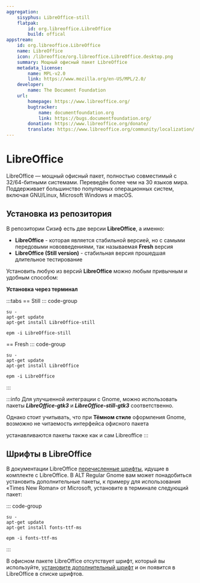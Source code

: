 ```yaml
---
aggregation:
    sisyphus: LibreOffice-still
    flatpak:
        id: org.libreoffice.LibreOffice
        build: offical
appstream:
    id: org.libreoffice.LibreOffice
    name: LibreOffice
    icon: /libreoffice/org.libreoffice.LibreOffice.desktop.png
    summary: Мощный офисный пакет LibreOffice
    metadata_license:
        name: MPL-v2.0
        link: https://www.mozilla.org/en-US/MPL/2.0/
    developer:
        name: The Document Foundation
    url:
        homepage: https://www.libreoffice.org/
        bugtracker:
            name: documentfoundation.org
            link: https://bugs.documentfoundation.org/
        donation: https://www.libreoffice.org/donate/
        translate: https://www.libreoffice.org/community/localization/
---
```


# LibreOffice

LibreOffice — мощный офисный пакет, полностью совместимый с 32/64-битными системами. Переведён более чем на 30 языков мира. Поддерживает большинство популярных операционных систем, включая GNU/Linux, Microsoft Windows и macOS.

## Установка из репозитория

В репозитории Сизиф есть две версии **LibreOffice**, а именно:

-   **LibreOffice** - которая является стабильной версией, но с самыми передовыми нововведениями, так называемая **Fresh** версия
-   **LibreOffice (Still version)** - стабильная версия прошедшая длительное тестирование

Установить любую из версий **LibreOffice** можно любым привычным и удобным способом:

**Установка через терминал**

:::tabs
== Still
::: code-group

```shell[apt-get]
su -
apt-get update
apt-get install LibreOffice-still
```

```shell[epm]
epm -i LibreOffice-still
```

== Fresh
::: code-group

```shell[apt-get]
su -
apt-get update
apt-get install LibreOffice
```

```shell[epm]
epm -i LibreOffice
```

:::

:::info
Для улучшенной интеграции с Gnome, можно использовать пакеты **_LibreOffice-gtk3_** и **_LibreOffice-still-gtk3_** соответственно.

Однако стоит учитывать, что при **Тёмном стиле** оформления Gnome, возможно не читаемость интерфейса офисного пакета

устанавливаются пакеты также как и сам Libreoffice
:::

<!--@include: @apps/_parts/install/content-flatpak.md-->

## Шрифты в LibreOffice

В документации LibreOffice [перечисленные шрифты](https://wiki.documentfoundation.org/Fonts), идущие в комплекте с LibreOffice. В ALT Regular Gnome вам может понадобиться установить дополнительные пакеты, к примеру для использования «Times New Roman» от Microsoft, установите в терминале следующий пакет:

::: code-group

```shell[apt-get]
su -
apt-get update
apt-get install fonts-ttf-ms
```

```shell[epm]
epm -i fonts-ttf-ms
```

:::

В офисном пакете LibreOffice отсутствует шрифт, который вы используйте, [установите дополнительный шрифт](/add-fonts) и он появится в LibreOffice в списке шрифтов.
